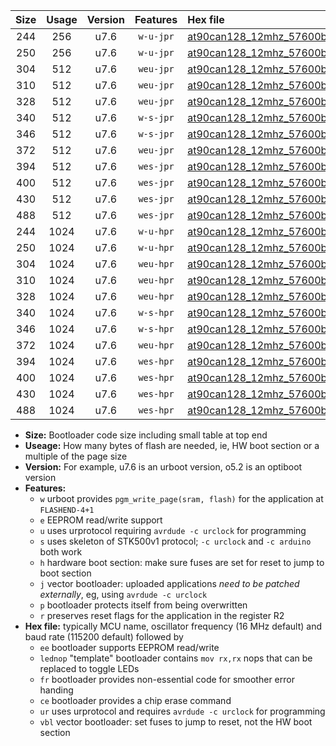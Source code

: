 |Size|Usage|Version|Features|Hex file|
|:-:|:-:|:-:|:-:|:--|
|244|256|u7.6|`w-u-jpr`|[at90can128_12mhz_57600bps_ur_vbl.hex](https://raw.githubusercontent.com/stefanrueger/urboot/main//at90can128_12mhz_57600bps_ur_vbl.hex)|
|250|256|u7.6|`w-u-jpr`|[at90can128_12mhz_57600bps_lednop_ur_vbl.hex](https://raw.githubusercontent.com/stefanrueger/urboot/main//at90can128_12mhz_57600bps_lednop_ur_vbl.hex)|
|304|512|u7.6|`weu-jpr`|[at90can128_12mhz_57600bps_ee_ur_vbl.hex](https://raw.githubusercontent.com/stefanrueger/urboot/main//at90can128_12mhz_57600bps_ee_ur_vbl.hex)|
|310|512|u7.6|`weu-jpr`|[at90can128_12mhz_57600bps_ee_lednop_ur_vbl.hex](https://raw.githubusercontent.com/stefanrueger/urboot/main//at90can128_12mhz_57600bps_ee_lednop_ur_vbl.hex)|
|328|512|u7.6|`weu-jpr`|[at90can128_12mhz_57600bps_ee_lednop_fr_ur_vbl.hex](https://raw.githubusercontent.com/stefanrueger/urboot/main//at90can128_12mhz_57600bps_ee_lednop_fr_ur_vbl.hex)|
|340|512|u7.6|`w-s-jpr`|[at90can128_12mhz_57600bps_vbl.hex](https://raw.githubusercontent.com/stefanrueger/urboot/main//at90can128_12mhz_57600bps_vbl.hex)|
|346|512|u7.6|`w-s-jpr`|[at90can128_12mhz_57600bps_lednop_vbl.hex](https://raw.githubusercontent.com/stefanrueger/urboot/main//at90can128_12mhz_57600bps_lednop_vbl.hex)|
|372|512|u7.6|`weu-jpr`|[at90can128_12mhz_57600bps_ee_lednop_fr_ce_ur_vbl.hex](https://raw.githubusercontent.com/stefanrueger/urboot/main//at90can128_12mhz_57600bps_ee_lednop_fr_ce_ur_vbl.hex)|
|394|512|u7.6|`wes-jpr`|[at90can128_12mhz_57600bps_ee_vbl.hex](https://raw.githubusercontent.com/stefanrueger/urboot/main//at90can128_12mhz_57600bps_ee_vbl.hex)|
|400|512|u7.6|`wes-jpr`|[at90can128_12mhz_57600bps_ee_lednop_vbl.hex](https://raw.githubusercontent.com/stefanrueger/urboot/main//at90can128_12mhz_57600bps_ee_lednop_vbl.hex)|
|430|512|u7.6|`wes-jpr`|[at90can128_12mhz_57600bps_ee_lednop_fr_vbl.hex](https://raw.githubusercontent.com/stefanrueger/urboot/main//at90can128_12mhz_57600bps_ee_lednop_fr_vbl.hex)|
|488|512|u7.6|`wes-jpr`|[at90can128_12mhz_57600bps_ee_lednop_fr_ce_vbl.hex](https://raw.githubusercontent.com/stefanrueger/urboot/main//at90can128_12mhz_57600bps_ee_lednop_fr_ce_vbl.hex)|
|244|1024|u7.6|`w-u-hpr`|[at90can128_12mhz_57600bps_ur.hex](https://raw.githubusercontent.com/stefanrueger/urboot/main//at90can128_12mhz_57600bps_ur.hex)|
|250|1024|u7.6|`w-u-hpr`|[at90can128_12mhz_57600bps_lednop_ur.hex](https://raw.githubusercontent.com/stefanrueger/urboot/main//at90can128_12mhz_57600bps_lednop_ur.hex)|
|304|1024|u7.6|`weu-hpr`|[at90can128_12mhz_57600bps_ee_ur.hex](https://raw.githubusercontent.com/stefanrueger/urboot/main//at90can128_12mhz_57600bps_ee_ur.hex)|
|310|1024|u7.6|`weu-hpr`|[at90can128_12mhz_57600bps_ee_lednop_ur.hex](https://raw.githubusercontent.com/stefanrueger/urboot/main//at90can128_12mhz_57600bps_ee_lednop_ur.hex)|
|328|1024|u7.6|`weu-hpr`|[at90can128_12mhz_57600bps_ee_lednop_fr_ur.hex](https://raw.githubusercontent.com/stefanrueger/urboot/main//at90can128_12mhz_57600bps_ee_lednop_fr_ur.hex)|
|340|1024|u7.6|`w-s-hpr`|[at90can128_12mhz_57600bps.hex](https://raw.githubusercontent.com/stefanrueger/urboot/main//at90can128_12mhz_57600bps.hex)|
|346|1024|u7.6|`w-s-hpr`|[at90can128_12mhz_57600bps_lednop.hex](https://raw.githubusercontent.com/stefanrueger/urboot/main//at90can128_12mhz_57600bps_lednop.hex)|
|372|1024|u7.6|`weu-hpr`|[at90can128_12mhz_57600bps_ee_lednop_fr_ce_ur.hex](https://raw.githubusercontent.com/stefanrueger/urboot/main//at90can128_12mhz_57600bps_ee_lednop_fr_ce_ur.hex)|
|394|1024|u7.6|`wes-hpr`|[at90can128_12mhz_57600bps_ee.hex](https://raw.githubusercontent.com/stefanrueger/urboot/main//at90can128_12mhz_57600bps_ee.hex)|
|400|1024|u7.6|`wes-hpr`|[at90can128_12mhz_57600bps_ee_lednop.hex](https://raw.githubusercontent.com/stefanrueger/urboot/main//at90can128_12mhz_57600bps_ee_lednop.hex)|
|430|1024|u7.6|`wes-hpr`|[at90can128_12mhz_57600bps_ee_lednop_fr.hex](https://raw.githubusercontent.com/stefanrueger/urboot/main//at90can128_12mhz_57600bps_ee_lednop_fr.hex)|
|488|1024|u7.6|`wes-hpr`|[at90can128_12mhz_57600bps_ee_lednop_fr_ce.hex](https://raw.githubusercontent.com/stefanrueger/urboot/main//at90can128_12mhz_57600bps_ee_lednop_fr_ce.hex)|

- **Size:** Bootloader code size including small table at top end
- **Useage:** How many bytes of flash are needed, ie, HW boot section or a multiple of the page size
- **Version:** For example, u7.6 is an urboot version, o5.2 is an optiboot version
- **Features:**
  + `w` urboot provides `pgm_write_page(sram, flash)` for the application at `FLASHEND-4+1`
  + `e` EEPROM read/write support
  + `u` uses urprotocol requiring `avrdude -c urclock` for programming
  + `s` uses skeleton of STK500v1 protocol; `-c urclock` and `-c arduino` both work
  + `h` hardware boot section: make sure fuses are set for reset to jump to boot section
  + `j` vector bootloader: uploaded applications *need to be patched externally*, eg, using `avrdude -c urclock`
  + `p` bootloader protects itself from being overwritten
  + `r` preserves reset flags for the application in the register R2
- **Hex file:** typically MCU name, oscillator frequency (16 MHz default) and baud rate (115200 default) followed by
  + `ee` bootloader supports EEPROM read/write
  + `lednop` "template" bootloader contains `mov rx,rx` nops that can be replaced to toggle LEDs
  + `fr` bootloader provides non-essential code for smoother error handing
  + `ce` bootloader provides a chip erase command
  + `ur` uses urprotocol and requires `avrdude -c urclock` for programming
  + `vbl` vector bootloader: set fuses to jump to reset, not the HW boot section
